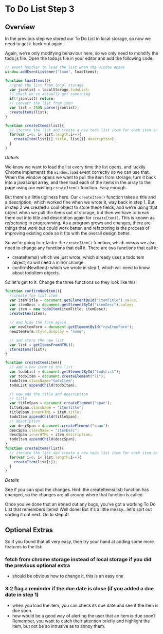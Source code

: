 # To Do List Step 3

## Overview
In the previous step we stored our To Do List in local storage, so now we need to get it back out again.

Again, we're only modifying behaviour here, so we only need to mondify the todo.js file.
Open the todo.js file in your editor and add the following code:

``` javascript
// event handler to load the list when the window opens
window.addEventListener("load", loadItems);

function loadItems(){
  //grab the list from local storage
  var jsonlist = localStorage.todoList;
  // check we've actually got something
  if(!jsonlist) return;
  // convert the list from json
  var list = JSON.parse(jsonlist);
  createItems(list);
}

function createItems(list){
  // iterate the list and create a new todo list item for each item in the list
  for(var i=0; i< list.length;i++){
    createItem(list[i].title, list[i].description);
  }
}
```

*Details*

We know we want to load the list every time the list opens, and luckily Chrome implements the `window.load` event correctly so we can use that.
When the window opens we want to pull the item from storage, turn it back into a javascript array, and then load each of the items in the array to the page using our existing `createItem()` function. Easy enough.

But there's a little ugliness here. Our `createItem()` function takes a title and a description, which worked fine when we wrote it, way back in step 1. But in step 2 we created a cool object to store these fields, and we're using that object when we pull the items out of storage, but then we have to break them out into title and description again for `createItem()`.
This is known as *refactoring* in programming. As a program grows and changes, there are things that work but could work better, and refactoring is the process of improving existing code so it fits with the overall design better.

So we're going to refactor the `createItem()` function, which means we also need to change any functions that call it. There are two functions that call it:

+ createItems() which we just wrote, which already uses a todoItem object, so will need a minor change
+ confirmNewItem() which we wrote in step 1, which will need to know about todoItem objects.

So let's get to it. Change the three functions so they look like this:

``` javascript
function confirmNewItem(){
  //create the list item
  var itemTitle = document.getElementById("itemTitle").value;
  var itemDesc = document.getElementById("itemDesc").value;
  var item = new todoItem(itemTitle, itemDesc);
  createItem(item);

  // and hide the form again
  var newItemForm = document.getElementById("newItemForm");
  newItemForm.style.display = "none";

  // and store the new list
  var list = getItemsFromHTML();
  storeItems(list);
}

function createItem(item){
  // add a new item to the list
  var todoList = document.getElementById("todoList");
  var todoItem = document.createElement("li");
  todoItem.className="todoItem";
  todoList.appendChild(todoItem);

  // now add the title and description
  // title
  var titleSpan = document.createElement("span");
  titleSpan.className = "itemTitle";
  titleSpan.innerHTML = item.title;
  todoItem.appendChild(titleSpan);
  // description
  var descSpan = document.createElement("span");
  descSpan.className = "itemDesc";
  descSpan.innerHTML = item.description;
  todoItem.appendChild(descSpan);
}
function createItems(list){
  // iterate the list and create a new todo list item for each item in the list
  for(var i=0; i< list.length;i++){
    createItem(list[i]);
  }
}
```

*Details*

See if you can spot the changes. Hint: the createItems(list) function has changed, so the changes are all around where that function is called.

Once you've done that an ironed out any bugs, you've got a working To Do List that remembers items! Well done! But it's a little messy...let's sort out sorting it out next. On to step 4!

## Optional Extras

So if you found that all very easy, then try your hand at adding some more features to the list:

### fetch from chrome storage instead of local storage if you did the previous optional extra

+ should be obvious how to change it, this is an easy one
### 3.2 flag a reminder if the due date is close (if you added a due date in step 1)
+ when you load the item, you can check its due date and see if the item is due soon.
+ how would be a good way of alerting the user that an item is due soon? Remember, you want to catch their attention briefly and highlight the item, but not be so intrusive as to annoy them.
